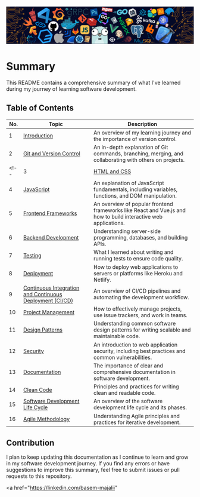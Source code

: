 ![](bannar.png)
# Summary
This README contains a comprehensive summary of what I've learned during my journey of learning software development.

## Table of Contents

| No. | Topic                                                       | Description                                                                                      |
|-----|-------------------------------------------------------------|--------------------------------------------------------------------------------------------------|
| 1   | [Introduction](./Topics/Introduction.md)                       | An overview of my learning journey and the importance of version control.                       |
| 2   | [Git and Version Control](./Topics/Git.md)  | An in-depth explanation of Git commands, branching, merging, and collaborating with others on projects. |
<!-- | 3   | [HTML and CSS](./02_html_and_css.md)                        | What I learned about building the structure and styling web pages using HTML and CSS.            |
| 4   | [JavaScript](./03_javascript.md)                            | An explanation of JavaScript fundamentals, including variables, functions, and DOM manipulation. |
| 5   | [Frontend Frameworks](./04_frontend_frameworks.md)         | An overview of popular frontend frameworks like React and Vue.js and how to build interactive web applications. |
| 6   |[Backend Development](./05_backend_development.md)          | Understanding server-side programming, databases, and building APIs.                             |
| 7   | [Testing](./07_testing.md)                                  | What I learned about writing and running tests to ensure code quality.                           |
| 8   | [Deployment](./08_deployment.md)                            | How to deploy web applications to servers or platforms like Heroku and Netlify.                  |
| 9   | [Continuous Integration and Continuous Deployment (CI/CD)](./09_ci_cd.md) | An overview of CI/CD pipelines and automating the development workflow.                         |
| 10  | [Project Management](./10_project_management.md)           | How to effectively manage projects, use issue trackers, and work in teams.                        |
| 11  | [Design Patterns](./11_design_patterns.md)                  | Understanding common software design patterns for writing scalable and maintainable code.        |
| 12  | [Security](./12_security.md)                                | An introduction to web application security, including best practices and common vulnerabilities. |
| 13  | [Documentation](./13_documentation.md)                      | The importance of clear and comprehensive documentation in software development.                 |
| 14  | [Clean Code](./14_clean_code.md)                            | Principles and practices for writing clean and readable code.                                     |
| 15  | [Software Development Life Cycle](./15_sdlc.md)             | An overview of the software development life cycle and its phases.                                |
| 16  | [Agile Methodology](./16_agile_methodology.md)              | Understanding Agile principles and practices for iterative development.                           | -->

## Contribution

I plan to keep updating this documentation as I continue to learn and grow in my software development journey. If you find any errors or have suggestions to improve this summary, feel free to submit issues or pull requests to this repository.



<a href="https://linkedin.com/basem-majalii"
